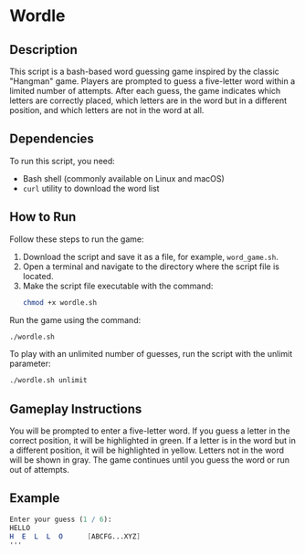 # Wordle

## Description
This script is a bash-based word guessing game inspired by the classic "Hangman" game. Players are prompted to guess a five-letter word within a limited number of attempts. After each guess, the game indicates which letters are correctly placed, which letters are in the word but in a different position, and which letters are not in the word at all.

## Dependencies
To run this script, you need:
- Bash shell (commonly available on Linux and macOS)
- `curl` utility to download the word list

## How to Run
Follow these steps to run the game:

1. Download the script and save it as a file, for example, `word_game.sh`.
2. Open a terminal and navigate to the directory where the script file is located.
3. Make the script file executable with the command:
   ```bash
   chmod +x wordle.sh

Run the game using the command:
   ```bash
   ./wordle.sh
   ```
To play with an unlimited number of guesses, run the script with the unlimit parameter:
   ```bash
   ./wordle.sh unlimit
   ```

## Gameplay Instructions
You will be prompted to enter a five-letter word.
If you guess a letter in the correct position, it will be highlighted in green.
If a letter is in the word but in a different position, it will be highlighted in yellow.
Letters not in the word will be shown in gray.
The game continues until you guess the word or run out of attempts.

## Example
   ```mathematica
   Enter your guess (1 / 6):
   HELLO
   H  E  L  L  O      [ABCFG...XYZ]
   '''

